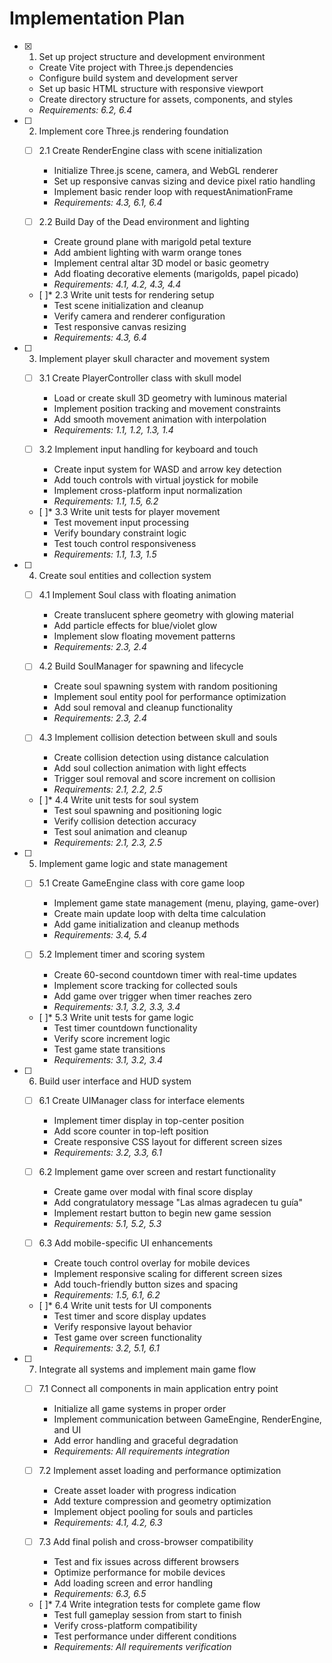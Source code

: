 # Implementation Plan

- [x] 1. Set up project structure and development environment
  - Create Vite project with Three.js dependencies
  - Configure build system and development server
  - Set up basic HTML structure with responsive viewport
  - Create directory structure for assets, components, and styles
  - _Requirements: 6.2, 6.4_

- [ ] 2. Implement core Three.js rendering foundation
  - [ ] 2.1 Create RenderEngine class with scene initialization
    - Initialize Three.js scene, camera, and WebGL renderer
    - Set up responsive canvas sizing and device pixel ratio handling
    - Implement basic render loop with requestAnimationFrame
    - _Requirements: 4.3, 6.1, 6.4_

  - [ ] 2.2 Build Day of the Dead environment and lighting
    - Create ground plane with marigold petal texture
    - Add ambient lighting with warm orange tones
    - Implement central altar 3D model or basic geometry
    - Add floating decorative elements (marigolds, papel picado)
    - _Requirements: 4.1, 4.2, 4.3, 4.4_

  - [ ]* 2.3 Write unit tests for rendering setup
    - Test scene initialization and cleanup
    - Verify camera and renderer configuration
    - Test responsive canvas resizing
    - _Requirements: 4.3, 6.4_

- [ ] 3. Implement player skull character and movement system
  - [ ] 3.1 Create PlayerController class with skull model
    - Load or create skull 3D geometry with luminous material
    - Implement position tracking and movement constraints
    - Add smooth movement animation with interpolation
    - _Requirements: 1.1, 1.2, 1.3, 1.4_

  - [ ] 3.2 Implement input handling for keyboard and touch
    - Create input system for WASD and arrow key detection
    - Add touch controls with virtual joystick for mobile
    - Implement cross-platform input normalization
    - _Requirements: 1.1, 1.5, 6.2_

  - [ ]* 3.3 Write unit tests for player movement
    - Test movement input processing
    - Verify boundary constraint logic
    - Test touch control responsiveness
    - _Requirements: 1.1, 1.3, 1.5_

- [ ] 4. Create soul entities and collection system
  - [ ] 4.1 Implement Soul class with floating animation
    - Create translucent sphere geometry with glowing material
    - Add particle effects for blue/violet glow
    - Implement slow floating movement patterns
    - _Requirements: 2.3, 2.4_

  - [ ] 4.2 Build SoulManager for spawning and lifecycle
    - Create soul spawning system with random positioning
    - Implement soul entity pool for performance optimization
    - Add soul removal and cleanup functionality
    - _Requirements: 2.3, 2.4_

  - [ ] 4.3 Implement collision detection between skull and souls
    - Create collision detection using distance calculation
    - Add soul collection animation with light effects
    - Trigger soul removal and score increment on collision
    - _Requirements: 2.1, 2.2, 2.5_

  - [ ]* 4.4 Write unit tests for soul system
    - Test soul spawning and positioning logic
    - Verify collision detection accuracy
    - Test soul animation and cleanup
    - _Requirements: 2.1, 2.3, 2.5_

- [ ] 5. Implement game logic and state management
  - [ ] 5.1 Create GameEngine class with core game loop
    - Implement game state management (menu, playing, game-over)
    - Create main update loop with delta time calculation
    - Add game initialization and cleanup methods
    - _Requirements: 3.4, 5.4_

  - [ ] 5.2 Implement timer and scoring system
    - Create 60-second countdown timer with real-time updates
    - Implement score tracking for collected souls
    - Add game over trigger when timer reaches zero
    - _Requirements: 3.1, 3.2, 3.3, 3.4_

  - [ ]* 5.3 Write unit tests for game logic
    - Test timer countdown functionality
    - Verify score increment logic
    - Test game state transitions
    - _Requirements: 3.1, 3.2, 3.4_

- [ ] 6. Build user interface and HUD system
  - [ ] 6.1 Create UIManager class for interface elements
    - Implement timer display in top-center position
    - Add score counter in top-left position
    - Create responsive CSS layout for different screen sizes
    - _Requirements: 3.2, 3.3, 6.1_

  - [ ] 6.2 Implement game over screen and restart functionality
    - Create game over modal with final score display
    - Add congratulatory message "Las almas agradecen tu guía"
    - Implement restart button to begin new game session
    - _Requirements: 5.1, 5.2, 5.3_

  - [ ] 6.3 Add mobile-specific UI enhancements
    - Create touch control overlay for mobile devices
    - Implement responsive scaling for different screen sizes
    - Add touch-friendly button sizes and spacing
    - _Requirements: 1.5, 6.1, 6.2_

  - [ ]* 6.4 Write unit tests for UI components
    - Test timer and score display updates
    - Verify responsive layout behavior
    - Test game over screen functionality
    - _Requirements: 3.2, 5.1, 6.1_

- [ ] 7. Integrate all systems and implement main game flow
  - [ ] 7.1 Connect all components in main application entry point
    - Initialize all game systems in proper order
    - Implement communication between GameEngine, RenderEngine, and UI
    - Add error handling and graceful degradation
    - _Requirements: All requirements integration_

  - [ ] 7.2 Implement asset loading and performance optimization
    - Create asset loader with progress indication
    - Add texture compression and geometry optimization
    - Implement object pooling for souls and particles
    - _Requirements: 4.1, 4.2, 6.3_

  - [ ] 7.3 Add final polish and cross-browser compatibility
    - Test and fix issues across different browsers
    - Optimize performance for mobile devices
    - Add loading screen and error handling
    - _Requirements: 6.3, 6.5_

  - [ ]* 7.4 Write integration tests for complete game flow
    - Test full gameplay session from start to finish
    - Verify cross-platform compatibility
    - Test performance under different conditions
    - _Requirements: All requirements verification_